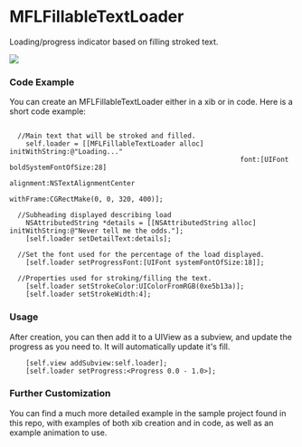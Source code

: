 # MFLFillableTextLoader
Loading/progress indicator based on filling stroked text.

![](http://i.imgur.com/8nVAZ6t.gif)

### Code Example
You can create an MFLFillableTextLoader either in a xib or in code. Here is a short code example:

```objc

  //Main text that will be stroked and filled.
    self.loader = [[MFLFillableTextLoader alloc] initWithString:@"Loading..."
                                                         font:[UIFont boldSystemFontOfSize:28]
                                                    alignment:NSTextAlignmentCenter
                                                    withFrame:CGRectMake(0, 0, 320, 400)];

  //Subheading displayed describing load
    NSAttributedString *details = [[NSAttributedString alloc] initWithString:@"Never tell me the odds."];
    [self.loader setDetailText:details];
    
  //Set the font used for the percentage of the load displayed.
    [self.loader setProgressFont:[UIFont systemFontOfSize:18]];
    
  //Properties used for stroking/filling the text.
    [self.loader setStrokeColor:UIColorFromRGB(0xe5b13a)];
    [self.loader setStrokeWidth:4];
```

### Usage

After creation, you can then add it to a UIView as a subview, and update the progress as you need to. It will automatically update it's fill.

```objc
    [self.view addSubview:self.loader];
    [self.loader setProgress:<Progress 0.0 - 1.0>];
```


### Further Customization

You can find a much more detailed example in the sample project found in this repo, with examples of both xib creation and in code, as well as an example animation to use.
